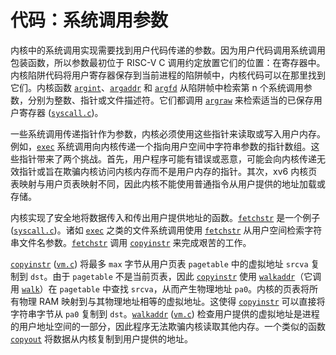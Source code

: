 # 代码：系统调用参数

内核中的系统调用实现需要找到用户代码传递的参数。因为用户代码调用系统调用包装函数，所以参数最初位于 RISC-V C 调用约定放置它们的位置：在寄存器中。内核陷阱代码将用户寄存器保存到当前进程的陷阱帧中，内核代码可以在那里找到它们。内核函数 [`argint`](/source/xv6-riscv/kernel/defs.h)、[`argaddr`](/source/xv6-riscv/kernel/defs.h) 和 [`argfd`](/source/xv6-riscv/kernel/sysfile.c) 从陷阱帧中检索第 n 个系统调用参数，分别为整数、指针或文件描述符。它们都调用 [`argraw`](/source/xv6-riscv/kernel/syscall.c) 来检索适当的已保存用户寄存器 ([`syscall.c`](/source/../xv6-riscv/kernel/syscall.c))。

一些系统调用传递指针作为参数，内核必须使用这些指针来读取或写入用户内存。例如，[`exec`](/source/xv6-riscv/user/user.h) 系统调用向内核传递一个指向用户空间中字符串参数的指针数组。这些指针带来了两个挑战。首先，用户程序可能有错误或恶意，可能会向内核传递无效指针或旨在欺骗内核访问内核内存而不是用户内存的指针。其次，xv6 内核页表映射与用户页表映射不同，因此内核不能使用普通指令从用户提供的地址加载或存储。

内核实现了安全地将数据传入和传出用户提供地址的函数。[`fetchstr`](/source/xv6-riscv/kernel/defs.h) 是一个例子 ([`syscall.c`](/source/../xv6-riscv/kernel/syscall.c))。诸如 [`exec`](/source/xv6-riscv/user/user.h) 之类的文件系统调用使用 [`fetchstr`](/source/xv6-riscv/kernel/defs.h) 从用户空间检索字符串文件名参数。[`fetchstr`](/source/xv6-riscv/kernel/defs.h) 调用 [`copyinstr`](/source/xv6-riscv/kernel/defs.h) 来完成艰苦的工作。

[`copyinstr`](/source/xv6-riscv/kernel/defs.h) ([`vm.c`](/source/../xv6-riscv/kernel/vm.c)) 将最多 `max` 字节从用户页表 `pagetable` 中的虚拟地址 `srcva` 复制到 `dst`。由于 `pagetable` 不是当前页表，因此 [`copyinstr`](/source/xv6-riscv/kernel/defs.h) 使用 [`walkaddr`](/source/xv6-riscv/kernel/defs.h)（它调用 [`walk`](/source/xv6-riscv/kernel/vm.c)）在 `pagetable` 中查找 `srcva`，从而产生物理地址 `pa0`。内核的页表将所有物理 RAM 映射到与其物理地址相等的虚拟地址。这使得 [`copyinstr`](/source/xv6-riscv/kernel/defs.h) 可以直接将字符串字节从 `pa0` 复制到 `dst`。[`walkaddr`](/source/xv6-riscv/kernel/defs.h) ([`vm.c`](/source/../xv6-riscv/kernel/vm.c)) 检查用户提供的虚拟地址是进程的用户地址空间的一部分，因此程序无法欺骗内核读取其他内存。一个类似的函数 [`copyout`](/source/xv6-riscv/user/usertests.c) 将数据从内核复制到用户提供的地址。